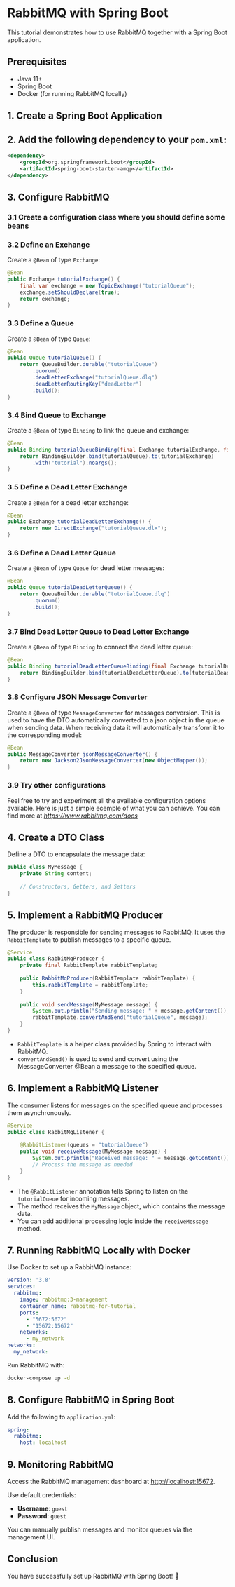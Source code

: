 # RabbitMQ with Spring Boot

This tutorial demonstrates how to use RabbitMQ together with a Spring Boot application.

## Prerequisites

- Java 11+
- Spring Boot
- Docker (for running RabbitMQ locally)

## 1. Create a Spring Boot Application

## 2. Add the following dependency to your `pom.xml`:

```xml
<dependency>
    <groupId>org.springframework.boot</groupId>
    <artifactId>spring-boot-starter-amqp</artifactId>
</dependency>
```

## 3. Configure RabbitMQ

### 3.1 Create a configuration class where you should define some beans

### 3.2 Define an Exchange

Create a `@Bean` of type `Exchange`:

```java
@Bean
public Exchange tutorialExchange() {
    final var exchange = new TopicExchange("tutorialQueue");
    exchange.setShouldDeclare(true);
    return exchange;
}
```

### 3.3 Define a Queue

Create a `@Bean` of type `Queue`:

```java
@Bean
public Queue tutorialQueue() {
    return QueueBuilder.durable("tutorialQueue")
        .quorum()
        .deadLetterExchange("tutorialQueue.dlq")
        .deadLetterRoutingKey("deadLetter")
        .build();
}
```

### 3.4 Bind Queue to Exchange

Create a `@Bean` of type `Binding` to link the queue and exchange:

```java
@Bean
public Binding tutorialQueueBinding(final Exchange tutorialExchange, final Queue tutorialQueue) {
    return BindingBuilder.bind(tutorialQueue).to(tutorialExchange)
        .with("tutorial").noargs();
}
```

### 3.5 Define a Dead Letter Exchange

Create a `@Bean` for a dead letter exchange:

```java
@Bean
public Exchange tutorialDeadLetterExchange() {
    return new DirectExchange("tutorialQueue.dlx");
}
```

### 3.6 Define a Dead Letter Queue

Create a `@Bean` of type `Queue` for dead letter messages:

```java
@Bean
public Queue tutorialDeadLetterQueue() {
    return QueueBuilder.durable("tutorialQueue.dlq")
        .quorum()
        .build();
}
```

### 3.7 Bind Dead Letter Queue to Dead Letter Exchange

Create a `@Bean` of type `Binding` to connect the dead letter queue:

```java
@Bean
public Binding tutorialDeadLetterQueueBinding(final Exchange tutorialDeadLetterExchange, final Queue tutorialDeadLetterQueue) {
    return BindingBuilder.bind(tutorialDeadLetterQueue).to(tutorialDeadLetterExchange).with("deadLetter").noargs();
}
```

### 3.8 Configure JSON Message Converter

Create a `@Bean` of type `MessageConverter` for messages conversion. This is used to have the DTO automatically converted to a json object in the queue when sending data. When receiving data it will automatically transform it to the corresponding model:

```java
@Bean
public MessageConverter jsonMessageConverter() {
    return new Jackson2JsonMessageConverter(new ObjectMapper());
}
```

### 3.9 Try other configurations
Feel free to try and experiment all the available configuration options available. Here is just a simple ecemple of what you can achieve. You can find more at *https://www.rabbitmq.com/docs*

## 4. Create a DTO Class

Define a DTO to encapsulate the message data:

```java
public class MyMessage {
    private String content;
    
    // Constructors, Getters, and Setters
}
```

## 5. Implement a RabbitMQ Producer

The producer is responsible for sending messages to RabbitMQ. It uses the `RabbitTemplate` to publish messages to a specific queue.

```java
@Service
public class RabbitMqProducer {
    private final RabbitTemplate rabbitTemplate;
    
    public RabbitMqProducer(RabbitTemplate rabbitTemplate) {
        this.rabbitTemplate = rabbitTemplate;
    }
    
    public void sendMessage(MyMessage message) {
        System.out.println("Sending message: " + message.getContent());
        rabbitTemplate.convertAndSend("tutorialQueue", message);
    }
}
```

- `RabbitTemplate` is a helper class provided by Spring to interact with RabbitMQ.
- `convertAndSend()` is used to send and convert using the MessageConverter @Bean a message to the specified queue.


## 6. Implement a RabbitMQ Listener

The consumer listens for messages on the specified queue and processes them asynchronously.

```java
@Service
public class RabbitMqListener {
    
    @RabbitListener(queues = "tutorialQueue")
    public void receiveMessage(MyMessage message) {
        System.out.println("Received message: " + message.getContent());
        // Process the message as needed
    }
}
```

- The `@RabbitListener` annotation tells Spring to listen on the `tutorialQueue` for incoming messages.
- The method receives the `MyMessage` object, which contains the message data.
- You can add additional processing logic inside the `receiveMessage` method.


## 7. Running RabbitMQ Locally with Docker

Use Docker to set up a RabbitMQ instance:

```yaml
version: '3.8'
services:
  rabbitmq:
    image: rabbitmq:3-management
    container_name: rabbitmq-for-tutorial
    ports:
      - "5672:5672"
      - "15672:15672"
    networks:
      - my_network
networks:
  my_network:
```

Run RabbitMQ with:

```sh
docker-compose up -d
```

## 8. Configure RabbitMQ in Spring Boot

Add the following to `application.yml`:

```yaml
spring:
  rabbitmq:
    host: localhost
```

## 9. Monitoring RabbitMQ

Access the RabbitMQ management dashboard at [http://localhost:15672](http://localhost:15672).

Use default credentials:
- **Username**: `guest`
- **Password**: `guest`

You can manually publish messages and monitor queues via the management UI.

## Conclusion

You have successfully set up RabbitMQ with Spring Boot! 🚀

